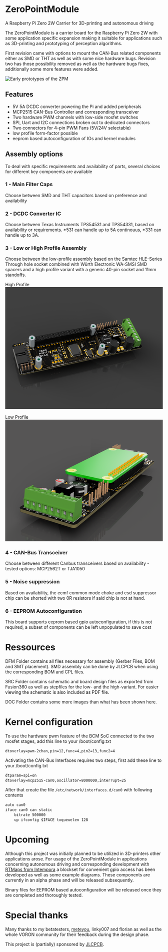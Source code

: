 # ZeroPointModule
 A Raspberry Pi Zero 2W Carrier for 3D-printing and autonomous driving
 
The ZeroPointModule is a carrier board for the Raspberry Pi Zero 2W with some application specific expansion making it suitable for applications such as 3D-printing and prototyping of perception algorithms.

First revision came with options to mount the CAN-Bus related components either as SMD or THT as well as with some nice hardware bugs.
Revision two has those possibility removed as well as the hardware bugs fixes, additionally some more features were added.

![Early prototypes of the ZPM](DOC/P1010022.JPG)

## Features
- 5V 5A DCDC converter powering the Pi and added peripherals
- MCP2515 CAN-Bus Controller and corresponding transceiver
- Two hardware PWM channels with low-side mosfet switches
- SPI, Uart and I2C connections broken out to dedicated connectors
- Two connectors for 4-pin PWM Fans (5V/24V selectable)
- low profile form-factor possible
- eeprom based autoconfiguration of IOs and kernel modules


## Assembly options
To deal with specific requirements and availability of parts, several choices for different key components are available

### 1 - Main Filter Caps
Choose between SMD and THT capacitors based on preference and availability

### 2 - DCDC Converter IC
Choose between Texas Instruments TPS54531 and TPS54331, based on availability or requirements. *531 can handle up to 5A continouus, *331 can handle up to 3A.

### 3 - Low or High Profile Assembly

Choose between the low-profile assembly based on the Samtec HLE-Series Through hole socket combined with Würth Electronic WA-SMSI SMD spacers and a high profile variant with a generic 40-pin socket and 11mm standoffs.

High Profile
![High Profile Variant](/DOC/PCB-HighV2_2022-Dec-26_01-16-51PM-000_CustomizedView3909409397.png)

Low Profile
![Low Profile Variant](/DOC/PCB-Low_2022-Dec-26_01-30-59PM-000_CustomizedView15816249176.png)

### 4 - CAN-Bus Transceiver
Choose between different Canbus transceivers based on availability - tested options: MCP2562T or TJA1050

### 5 - Noise suppression
Based on availability, the ecmf common mode choke and esd suppressor chip can be shorted with two 0R resistors if said chip is not at hand.

### 6 - EEPROM Autoconfiguration
This board supports eeprom based gpio autoconfiguration, if this is not required, a subset of components can be left unpopulated to save cost

# Ressources

DFM Folder contains all files necessary for assembly (Gerber Files, BOM and SMT placement). SMD assembly can be done by JLCPCB when using the corresponding BOM and CPL files.

SRC Folder contains schematic and board design files as exported from Fusion360 as well as stepfiles for the low- and the high-variant.
For easier viewing the schematic is also included as PDF file.

DOC Folder contains some more images than what has been shown here.

# Kernel configuration

To use the hardware pwm feature of the BCM SoC connected to the two mosfet stages, add this line to your /boot/config.txt
```
dtoverlay=pwm-2chan,pin=12,func=4,pin2=13,func2=4
```

Activating the CAN-Bus Interfaces requires two steps, first add these line to your /boot/config.txt

```
dtparam=spi=on
dtoverlay=mcp2515-can0,oscillator=8000000,interrupt=25 
```

After that create the file `/etc/network/interfaces.d/can0` with following contents

```
auto can0
iface can0 can static
    bitrate 500000
    up ifconfig $IFACE txqueuelen 128
```

# Upcoming

Although this project was initially planned to be utilized in 3D-printers other applications arose. For usage of the ZeroPointModule in applications concerning autonomous driving and corresponding development with [RTMaps from Intempora](https://intempora.com/products/rtmaps/) a blockset for convenient gpio access has been developed as well as some example diagrams. These components are currently in an alpha phase and will be released subsequently.

Binary files for EEPROM based autoconfiguration will be released once they are completed and thoroughly tested.

# Special thanks

Many thanks to my betatesters, [meteyou](https://github.com/meteyou), linky007 and florian as well as the whole VORON community for their feedback during the design phase.

This project is (partially) sponsored by [JLCPCB](https://jlcpcb.com/).
